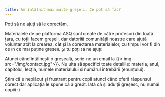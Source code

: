 ```yaml
---
title: Am întâlnit mai multe greșeli. Ce pot să fac?
---
```

Poți să ne ajuți să le corectăm.

Materialele de pe platforma ASQ sunt create de către profesori din toată țara, cu toții facem greșeli, dar datorită comunității noastre care ajută voluntar atât la crearea, cât și la corectarea materialelor, cu timpul vor fi din ce în ce mai puține greșeli. Și tu poți să ne ajuți!

Atunci când întâlnești o greșeală, scrie-ne un email la {{< img src="/img/contact.jpg">}}. Nu uita să specifici toate detaliile: materia, anul, capitolul, lecția, numele materialului și numărul întrebării (enunțului).

Știm că e neplăcut și frustrant pentru copii atunci când oferă răspunsul corect dar aplicația le spune că a greșit. Iată că și adulții greșesc, nu numai copiii :)



